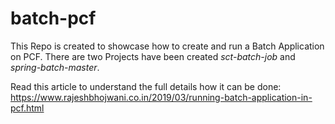 # batch-pcf
This Repo is created to showcase how to create and run a Batch Application on PCF.
There are two Projects have been created *sct-batch-job* and *spring-batch-master*.

Read this article to understand the full details how it can be done:
https://www.rajeshbhojwani.co.in/2019/03/running-batch-application-in-pcf.html
